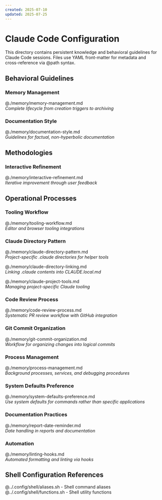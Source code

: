 ```yaml
---
created: 2025-07-10
updated: 2025-07-25
---
```


# Claude Code Configuration

This directory contains persistent knowledge and behavioral guidelines for Claude Code sessions. Files use YAML front-matter for metadata and cross-reference via @path syntax.

## Behavioral Guidelines

### Memory Management

@./memory/memory-management.md  
_Complete lifecycle from creation triggers to archiving_

### Documentation Style

@./memory/documentation-style.md  
_Guidelines for factual, non-hyperbolic documentation_

## Methodologies

### Interactive Refinement

@./memory/interactive-refinement.md  
_Iterative improvement through user feedback_

## Operational Processes

### Tooling Workflow

@./memory/tooling-workflow.md  
_Editor and browser tooling integrations_

### Claude Directory Pattern

@./memory/claude-directory-pattern.md  
_Project-specific .claude directories for helper tools_

@./memory/claude-directory-linking.md  
_Linking .claude contents into CLAUDE.local.md_

@./memory/claude-project-tools.md  
_Managing project-specific Claude tooling_

### Code Review Process

@./memory/code-review-process.md  
_Systematic PR review workflow with GitHub integration_

### Git Commit Organization

@./memory/git-commit-organization.md  
_Workflow for organizing changes into logical commits_

### Process Management

@./memory/process-management.md  
_Background processes, services, and debugging procedures_

### System Defaults Preference

@./memory/system-defaults-preference.md  
_Use system defaults for commands rather than specific applications_

### Documentation Practices

@./memory/report-date-reminder.md  
_Date handling in reports and documentation_

### Automation

@./memory/linting-hooks.md  
_Automated formatting and linting via hooks_

## Shell Configuration References

@../.config/shell/aliases.sh - Shell command aliases  
@../.config/shell/functions.sh - Shell utility functions
